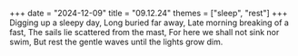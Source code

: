 +++
date = "2024-12-09"
title = "09.12.24"
themes = ["sleep", "rest"]
+++
Digging up a sleepy day,
Long buried far away,
Late morning breaking of a fast,
The sails lie scattered from the mast,
For here we shall not sink nor swim,
But rest the gentle waves until the lights grow dim.
